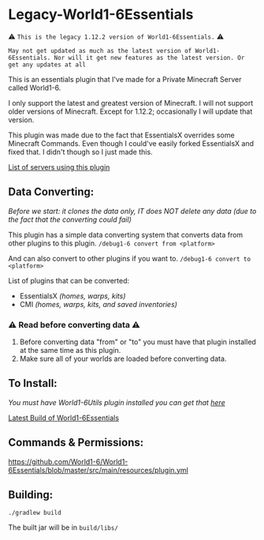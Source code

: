 # Legacy-World1-6Essentials
⚠️ `This is the legacy 1.12.2 version of World1-6Essentials.` ⚠️

`May not get updated as much as the latest version of World1-6Essentials. Nor will it get new features as the latest version. Or get any updates at all`

This is an essentials plugin that I've made for a Private Minecraft Server called World1-6.

I only support the latest and greatest version of Minecraft. I will not support older versions of Minecraft.
Except for 1.12.2; occasionally I will update that version.

This plugin was made due to the fact that EssentialsX overrides some Minecraft Commands.
Even though I could've easily forked EssentialsX and fixed that. I didn't though so I just made this.

[List of servers using this plugin](https://bstats.org/plugin/bukkit/World1-6Essentials)
## Data Converting:
*Before we start: it clones the data only, IT does NOT delete any data (due to the fact that the converting could fail)*

This plugin has a simple data converting system that converts data from other plugins to this plugin.
`/debug1-6 convert from <platform>`

And can also convert to other plugins if you want to.
`/debug1-6 convert to <platform>`

List of plugins that can be converted:
- EssentialsX *(homes, warps, kits)*
- CMI *(homes, warps, kits, and saved inventories)*

### ⚠️ Read before converting data ⚠️
1. Before converting data "from" or "to" you must have that plugin installed at the same time as this plugin.
2. Make sure all of your worlds are loaded before converting data.

## To Install:
*You must have World1-6Utils plugin installed you can get that [here](https://github.com/World1-6/World1-6Utils/releases)*

[Latest Build of World1-6Essentials](https://github.com/World1-6/World1-6Essentials/releases)

## Commands & Permissions:
https://github.com/World1-6/World1-6Essentials/blob/master/src/main/resources/plugin.yml

## Building:
`./gradlew build`

The built jar will be in `build/libs/`